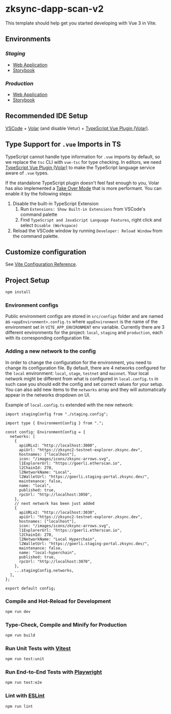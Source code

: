 # zksync-dapp-scan-v2

This template should help get you started developing with Vue 3 in Vite.

## Environments

### *Staging*
 - [Web Application](https://staging-scan-v2.zksync.dev)
 - [Storybook](https://staging-storybook-scan-v2.zksync.dev)

### *Production*
 - [Web Application](https://explorer.zksync.io)
 - [Storybook](https://storybook-scan-v2.zksync.dev)

## Recommended IDE Setup

[VSCode](https://code.visualstudio.com/) + [Volar](https://marketplace.visualstudio.com/items?itemName=johnsoncodehk.volar) (and disable Vetur) + [TypeScript Vue Plugin (Volar)](https://marketplace.visualstudio.com/items?itemName=johnsoncodehk.vscode-typescript-vue-plugin).

## Type Support for `.vue` Imports in TS

TypeScript cannot handle type information for `.vue` imports by default, so we replace the `tsc` CLI with `vue-tsc` for type checking. In editors, we need [TypeScript Vue Plugin (Volar)](https://marketplace.visualstudio.com/items?itemName=johnsoncodehk.vscode-typescript-vue-plugin) to make the TypeScript language service aware of `.vue` types.

If the standalone TypeScript plugin doesn't feel fast enough to you, Volar has also implemented a [Take Over Mode](https://github.com/johnsoncodehk/volar/discussions/471#discussioncomment-1361669) that is more performant. You can enable it by the following steps:

1. Disable the built-in TypeScript Extension
    1) Run `Extensions: Show Built-in Extensions` from VSCode's command palette
    2) Find `TypeScript and JavaScript Language Features`, right click and select `Disable (Workspace)`
2. Reload the VSCode window by running `Developer: Reload Window` from the command palette.

## Customize configuration

See [Vite Configuration Reference](https://vitejs.dev/config/).

## Project Setup

```sh
npm install
```

### Environment configs
Public environment configs are stored in `src/configs` folder and are named as `<appEnvironment>.config.ts` where `appEnvironment` is the name of the environment set in `VITE_APP_ENVIRONMENT` env variable.
Currently there are 3 different environments for the project: `local`, `staging` and `production`, each with its corresponding configuration file.

### Adding a new network to the config
In order to change the configuration for the environment, you need to change its configuration file. By default, there are 4 networks configured for the `local` environment: `local`, `stage`, `testnet` and `mainnet`. Your local network might be different from what is configured in `local.config.ts` in such case you should edit the config and set correct values for your setup. You can also add new items to the `networks` array and they will automatically appear in the networks dropdown on UI. 

Example of `local.config.ts` extended with the new network:

```
import stagingConfig from "./staging.config";

import type { EnvironmentConfig } from ".";

const config: EnvironmentConfig = {
  networks: [
    {
      apiURLv2: "http://localhost:3000",
      apiUrl: "https://zksync2-testnet-explorer.zksync.dev",
      hostnames: ["localhost"],
      icon: "/images/icons/zksync-arrows.svg",
      l1ExplorerUrl: "https://goerli.etherscan.io",
      l2ChainId: 270,
      l2NetworkName: "Local",
      l2WalletUrl: "https://goerli.staging-portal.zksync.dev/",
      maintenance: false,
      name: "local",
      published: true,
      rpcUrl: "http://localhost:3050",
    },
    // next network has been just added
    {
      apiURLv2: "http://localhost:3030",
      apiUrl: "https://zksync2-testnet-explorer.zksync.dev",
      hostnames: ["localhost"],
      icon: "/images/icons/zksync-arrows.svg",
      l1ExplorerUrl: "https://goerli.etherscan.io",
      l2ChainId: 270,
      l2NetworkName: "Local Hyperchain",
      l2WalletUrl: "https://goerli.staging-portal.zksync.dev/",
      maintenance: false,
      name: "local-hyperchain",
      published: true,
      rpcUrl: "http://localhost:3070",
    },
    ...stagingConfig.networks,
  ],
};

export default config;
```


### Compile and Hot-Reload for Development

```sh
npm run dev
```

### Type-Check, Compile and Minify for Production

```sh
npm run build
```

### Run Unit Tests with [Vitest](https://vitest.dev/)

```sh
npm run test:unit
```

### Run End-to-End Tests with [Playwright](https://www.playwright.io/)

```sh
npm run test:e2e
```

### Lint with [ESLint](https://eslint.org/)

```sh
npm run lint
```
